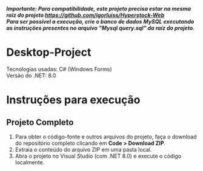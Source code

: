 ***Importante: Para compatibilidade, este projeto precisa estar na mesma raiz do projeto https://github.com/igorluiss/Hyperstock-Web*** <br>
***Para ser possivel a execução, crie o banco de dados MySQL executando as instruções presentes no arquivo "Mysql query.sql" da raíz do projeto.***

# Desktop-Project
Tecnologias usadas: C# (Windows Forms) <br>
Versão do .NET: 8.0

# Instruções para execução

## Projeto Completo
1. Para obter o código-fonte e outros arquivos do projeto, faça o download do repositório completo clicando em **Code > Download ZIP**.
2. Extraia o conteúdo do arquivo ZIP em uma pasta local.
3. Abra o projeto no Visual Studio (com .NET 8.0) e execute o código localmente.